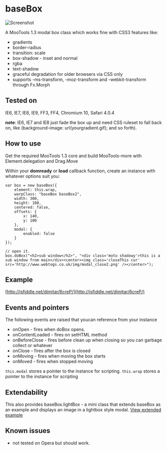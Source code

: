 baseBox
=======

![Screenshot](http://fragged.org/img/baseBoxSShot.jpg)

A MooTools 1.3 modal box class which works fine with CSS3 features like:
 - gradients
 - border-radius
 - transition: scale
 - box-shadow - inset and normal
 - rgba
 - text-shadow
 - graceful degradation for older browsers via CSS only
 - supports -ms-transform, -moz-transform and -webkit-transform through Fx.Morph

Tested on
---------
IE6, IE7, IE8, IE9, FF3, FF4, Chromium 10, Safari 4.0.4

**note**: IE6, IE7 and IE8 just fade the box up and need CSS ruleset to fall back on,
like (background-image: url(yourgradient.gif); and so forth).

How to use
----------

Get the required MooTools 1.3 core and build MooTools-more with Element.delegation and Drag.Move

Within your **domready** or **load** callback function, create an instance with whatever options suit you:

    var box = new baseBox({
        element: this.wrap,
        warpClass: "baseBox baseBox2",
        width: 300,
        height: 100,
        centered: false,
        offsets: {
            x: 140,
            y: 100
        },
        modal: {
            enabled: false
        }
    });

    // open it.
    box.doBox("<h2>sub window</h2>", "<div class='moto shadowy'>this is a sub window from main</div><center><img class='closeThis cur' src='http://www.webtogs.co.uk/img/modal_close2.png' /></center>");


Example
-------

[http://jsfiddle.net/dimitar/6creP/](http://jsfiddle.net/dimitar/6creP/)

Events and pointers
-------------------

The following events are raised that youcan reference from your instance

- onOpen - fires when doBox opens.
- onContentLoaded - fires on setHTML method
- onBeforeClose - fires before clean up when closing so you can garbage collect or whatever
- onClose - fires after the box is closed
- onMoving - fires when moving the box starts
- onMoved - fires when stopped moving

`this.modal` stores a pointer to the instance for scripting.
`this.wrap` stores a pointer to the instance for scripting

Extendability
-------------

This also provides baseBox.lightBox - a mini class that extends baseBox as an example and
displays an image in a lightbox style modal. [View extended example](http://jsfiddle.net/dimitar/6creP/35/)

Known issues
------------

- not tested on Opera but should work.
